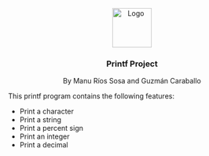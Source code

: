  <div align="center">
  <a href="https://github.com/othneildrew/Best-README-Template">
    <img src="images/logo.png" alt="Logo" width="80" height="80">
  </a>

<h3 align="center">Printf Project</h3>
 <p align="center">
    By Manu Ríos Sosa and Guzmán Caraballo
 </p>
</div>
<!-- ABOUT -->

This printf program contains the following features:
* Print a character
* Print a string
* Print a percent sign
* Print an integer
* Print a decimal
